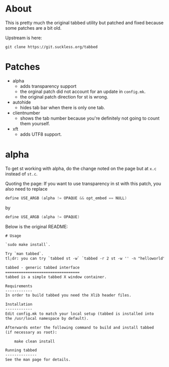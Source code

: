 # About
This is pretty much the original tabbed utility but patched and fixed because some patches are a bit old.

Upstream is here: 
```
git clone https://git.suckless.org/tabbed
```

# Patches

- alpha
  - adds transparency support
  - the orginal patch did not account for an update in `config.mk`.
  - the original patch direction for st is wrong.
- autohide
  - hides tab bar when there is only one tab.
- clientnumber
  - shows the tab number because you're definitely not going to count them yourself.
- xft
  - adds UTF8 support.

# alpha
To get st working with alpha, do the change noted on the page but at `x.c` instead of `st.c`.

Quoting the page:
If you want to use transparency in st with this patch, you also need to replace

```C
define USE_ARGB (alpha != OPAQUE && opt_embed == NULL)

```

by

```C
define USE_ARGB (alpha != OPAQUE)

```

Below is the original README:

```txt
# Usage

`sudo make install`.

Try `man tabbed`.
tl;dr: you can try `tabbed st -w` `tabbed -r 2 st -w '' -n "helloworld"` and stuff like that.

tabbed - generic tabbed interface
=================================
tabbed is a simple tabbed X window container.

Requirements
------------
In order to build tabbed you need the Xlib header files.

Installation
------------
Edit config.mk to match your local setup (tabbed is installed into
the /usr/local namespace by default).

Afterwards enter the following command to build and install tabbed
(if necessary as root):

    make clean install

Running tabbed
--------------
See the man page for details.
```

